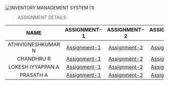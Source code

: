 ![INVENTORY MANAGEMENT SYSTEM (1)](https://user-images.githubusercontent.com/89722457/192203902-875217f5-3944-47a9-b761-7b2b1a96b1ac.png)

> ASSIGNMENT DETAILS


| NAME | ASSIGNMENT-1 | ASSIGNMENT-2 | ASSIGNMENT-3 | ASSIGNMENT-4 |
|     :---:    |     :---:      |     :---:     |     :---:    |     :---:      |
| ATHIVIGNESHKUMAR N   | [Assignment-1](https://github.com/IBM-EPBL/IBM-Project-54059-1661588263/tree/master/Assignments/ATHIVIGNESHKUMAR%20N/Assignment-1)    | [Assignment-2](https://github.com/IBM-EPBL/IBM-Project-54059-1661588263/tree/master/Assignments/ATHIVIGNESHKUMAR%20N/ASSIGNMENT-2)    | [Assignment-3](https://github.com/IBM-EPBL/IBM-Project-54059-1661588263/tree/master/Assignments/ATHIVIGNESHKUMAR%20N/ASSIGNMENT-3)   | [Assignment-4](https://github.com/IBM-EPBL/IBM-Project-54059-1661588263/tree/master/Assignments/ATHIVIGNESHKUMAR%20N/Assignment%20-4)     |
| CHANDHRU R     | [Assignment-1](https://github.com/IBM-EPBL/IBM-Project-54059-1661588263/tree/master/Assignments/CHANDHRU%20R/assignment)       | [Assignment-2](https://github.com/IBM-EPBL/IBM-Project-54059-1661588263/tree/master/Assignments/CHANDHRU%20R/Assignment-2)      | [Assignment-3](https://github.com/IBM-EPBL/IBM-Project-54059-1661588263/tree/master/Assignments/CHANDHRU%20R/Assignment-3)     | [Assignment-4](https://github.com/IBM-EPBL/IBM-Project-54059-1661588263/tree/master/Assignments/CHANDHRU%20R/Assignment%20-4)       |
| LOKESH IYYAPPAN A     | [Assignment-1](https://github.com/IBM-EPBL/IBM-Project-54059-1661588263/tree/master/Assignments/LOKESH%20IYYAPPAN%20A/assignment-1)       | [Assignment-2](https://github.com/IBM-EPBL/IBM-Project-54059-1661588263/tree/master/Assignments/LOKESH%20IYYAPPAN%20A/Assignment-2)      | [Assignment-3](https://github.com/IBM-EPBL/IBM-Project-54059-1661588263/tree/master/Assignments/LOKESH%20IYYAPPAN%20A/Assignment-3)     | [Assignment-4](https://github.com/IBM-EPBL/IBM-Project-54059-1661588263/tree/master/Assignments/LOKESH%20IYYAPPAN%20A/Assignment-4)     |
| PRASATH A     | [Assignment-1](https://github.com/IBM-EPBL/IBM-Project-54059-1661588263/tree/master/Assignments/PRASATH%20A/Assignment-1)       | [Assignment-2](https://github.com/IBM-EPBL/IBM-Project-54059-1661588263/tree/master/Assignments/PRASATH%20A/Assignment_2)      | [Assignment-3](https://github.com/IBM-EPBL/IBM-Project-54059-1661588263/tree/master/Assignments/PRASATH%20A/assignment_3)     | [Assignment-4](https://github.com/IBM-EPBL/IBM-Project-54059-1661588263/tree/master/Assignments/PRASATH%20A/Assignment_4)      |

